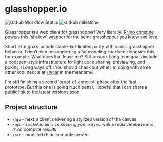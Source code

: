 # glasshopper.io

![GitHub Workflow Status](https://img.shields.io/github/workflow/status/cdriesler/glasshopper.io/cd?style=flat-square)
![GitHub milestone](https://img.shields.io/github/milestones/progress/cdriesler/glasshopper.io/1?label=alpha%20release&style=flat-square)

Glasshopper is a web client for grasshopper! Very literally! [Rhino compute](https://www.rhino3d.com/compute) powers this 'shallow' wrapper for the same grasshopper you know and love.

Short term goals include stable-but-limited parity with vanilla grasshopper behavior. I don't plan on supporting a 3d modeling interface alongside this, for example. What does that leave me? Still unsure. Long term goals include a codepen-style infrastructure for light code sharing, previewing, and poking. (Long ways off.) You should check out what I'm doing with some other cool people at [Hypar](https://hypar.io) in the meantime.

I'm still finishing a second 'proof-of-concept' phase after the [first prototype](https://twitter.com/cdriesler/status/1216726073473490946?s=20). But this one is going much better. Hopeful that I can share a public link to the latest versions soon.

## Project structure

- `/app` - next.js client delivering a stylized version of the canvas
- `/api` - socket.io service keeping you in sync with a redis database and rhino compute results
- `/src` - modified rhino.compute server
